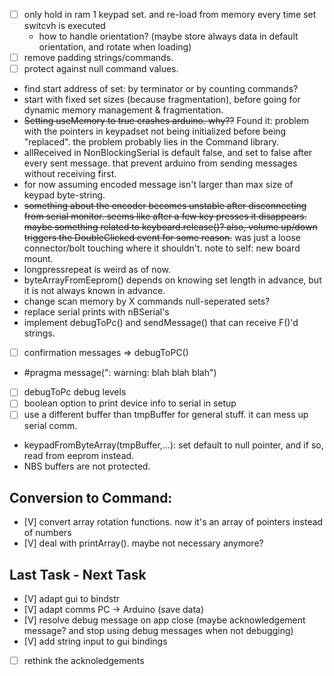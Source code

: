 - [ ] only hold in ram 1 keypad set. and re-load from memory every time set switcvh is executed
    - how to handle orientation? (maybe store always data in default orientation, and rotate when loading)
- [ ] remove padding strings/commands.
- [ ] protect against null command values.
- find start address of set: by terminator or by counting commands?
- start with fixed set sizes (because fragmentation), before going for dynamic memory management & fragmentation.
- ~~Setting useMemory to true crashes arduino. why??~~ Found it: problem with the pointers in keypadset not being initialized before being "replaced". the problem probably lies in the Command library.
- allReceived in NonBlockingSerial is default false, and set to false after every sent message. that prevent arduino from sending messages without receiving first.
- for now assuming encoded message isn't larger than max size of keypad byte-string.
- ~~something about the encoder becomes unstable after disconnecting from serial monitor. seems like after a few key presses it disappears. maybe something related to keyboard.release()? also, volume up/down triggers the DoubleClicked event for some reason.~~ was just a loose connector/bolt touching where it shouldn't. note to self: new board mount.
- longpressrepeat is weird as of now.
- byteArrayFromEeprom() depends on knowing set length in advance, but it is not always known in advance.
- change scan memory by X commands null-seperated sets?
- replace serial prints with nBSerial's
- implement debugToPc() and sendMessage() that can receive F()'d strings.
- [ ] confirmation messages => debugToPC()
- #pragma message(": warning<put what you like here>: blah blah blah")
- [ ] debugToPc debug levels
- [ ] boolean option to print device info to serial in setup
- [ ] use a different buffer than tmpBuffer for general stuff. it can mess up serial comm.
- keypadFromByteArray(tmpBuffer,...): set default to null pointer, and if so, read from eeprom instead.
- NBS buffers are not protected.
## Conversion to Command:
- [V] convert array rotation functions. now it's an array of pointers instead of numbers
- [V] deal with printArray(). maybe not necessary anymore?

## Last Task - Next Task
- [V] adapt gui to bindstr
- [V] adapt comms PC -> Arduino (save data)
- [V] resolve debug message on app close (maybe acknowledgement message? and stop using debug messages when not debugging)
- [V] add string input to gui bindings
- [ ] rethink the acknoledgements